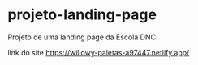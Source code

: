 # projeto-landing-page
Projeto de uma landing page da Escola DNC


link do site https://willowy-paletas-a97447.netlify.app/
